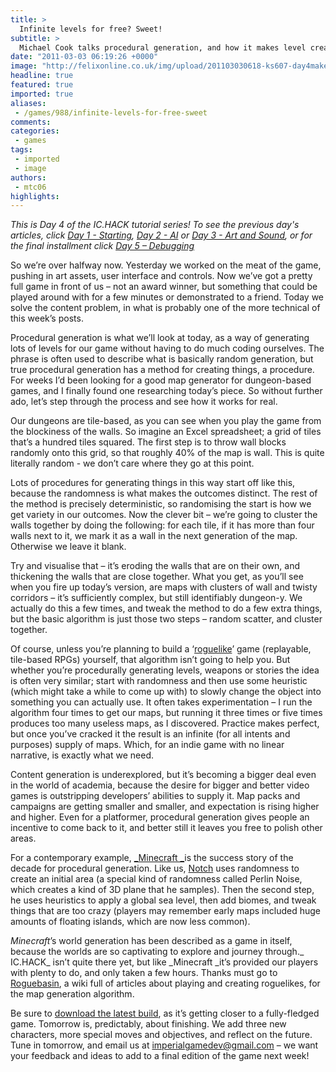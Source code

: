 ```yaml
---
title: >
  Infinite levels for free? Sweet!
subtitle: >
  Michael Cook talks procedural generation, and how it makes level creation easy
date: "2011-03-03 06:19:26 +0000"
image: "http://felixonline.co.uk/img/upload/201103030618-ks607-day4make.jpg"
headline: true
featured: true
imported: true
aliases:
 - /games/988/infinite-levels-for-free-sweet
comments:
categories:
 - games
tags:
 - imported
 - image
authors:
 - mtc06
highlights:
---
```


_This is Day 4 of the IC.HACK tutorial series! To see the previous day's articles, click [Day 1 - Starting](http://www.felixonline.co.uk/?article=903), [Day 2 - AI](http://www.felixonline.co.uk/?article=934) or [Day 3 - Art and Sound](http://www.felixonline.co.uk/?article=965), or for the final installment click [Day 5 – Debugging](http://felixonline.co.uk/games/1022/game-over-for-ichack/)_

So we’re over halfway now. Yesterday we worked on the meat of the game, pushing in art assets, user interface and controls. Now we’ve got a pretty full game in front of us – not an award winner, but something that could be played around with for a few minutes or demonstrated to a friend. Today we solve the content problem, in what is probably one of the more technical of this week’s posts.

Procedural generation is what we’ll look at today, as a way of generating lots of levels for our game without having to do much coding ourselves. The phrase is often used to describe what is basically random generation, but true procedural generation has a method for creating things, a procedure. For weeks I’d been looking for a good map generator for dungeon-based games, and I finally found one researching today’s piece. So without further ado, let’s step through the process and see how it works for real.

Our dungeons are tile-based, as you can see when you play the game from the blockiness of the walls. So imagine an Excel spreadsheet; a grid of tiles that’s a hundred tiles squared. The first step is to throw wall blocks randomly onto this grid, so that roughly 40% of the map is wall. This is quite literally random - we don’t care where they go at this point.

Lots of procedures for generating things in this way start off like this, because the randomness is what makes the outcomes distinct. The rest of the method is precisely deterministic, so randomising the start is how we get variety in our outcomes. Now the clever bit – we’re going to cluster the walls together by doing the following: for each tile, if it has more than four walls next to it, we mark it as a wall in the next generation of the map. Otherwise we leave it blank.

Try and visualise that – it’s eroding the walls that are on their own, and thickening the walls that are close together. What you get, as you’ll see when you fire up today’s version, are maps with clusters of wall and twisty corridors – it’s sufficiently complex, but still identifiably dungeon-y. We actually do this a few times, and tweak the method to do a few extra things, but the basic algorithm is just those two steps – random scatter, and cluster together.

Of course, unless you’re planning to build a ‘[roguelike](http://en.wikipedia.org/wiki/Roguelike)’ game (replayable, tile-based RPGs) yourself, that algorithm isn’t going to help you. But whether you’re procedurally generating levels, weapons or stories the idea is often very similar; start with randomness and then use some heuristic (which might take a while to come up with) to slowly change the object into something you can actually use. It often takes experimentation – I run the algorithm four times to get our maps, but running it three times or five times produces too many useless maps, as I discovered. Practice makes perfect, but once you’ve cracked it the result is an infinite (for all intents and purposes) supply of maps. Which, for an indie game with no linear narrative, is exactly what we need.

Content generation is underexplored, but it’s becoming a bigger deal even in the world of academia, because the desire for bigger and better video games is outstripping developers’ abilities to supply it. Map packs and campaigns are getting smaller and smaller, and expectation is rising higher and higher. Even for a platformer, procedural generation gives people an incentive to come back to it, and better still it leaves you free to polish other areas.

For a contemporary example, [_Minecraft _](http://minecraft.net)is the success story of the decade for procedural generation. Like us, [Notch](http://notch.tumblr.com/) uses randomness to create an initial area (a special kind of randomness called Perlin Noise, which creates a kind of 3D plane that he samples). Then the second step, he uses heuristics to apply a global sea level, then add biomes, and tweak things that are too crazy (players may remember early maps included huge amounts of floating islands, which are now less common).

_Minecraft_’s world generation has been described as a game in itself, because the worlds are so captivating to explore and journey through._ IC.HACK_ isn’t quite there yet, but like _Minecraft _it’s provided our players with plenty to do, and only taken a few hours. Thanks must go to [Roguebasin](http://roguebasin.roguelikedevelopment.org/), a wiki full of articles about playing and creating roguelikes, for the map generation algorithm.

Be sure to [download the latest build](https://sites.google.com/site/felixgamesdaily/), as it’s getting closer to a fully-fledged game. Tomorrow is, predictably, about finishing. We add three new characters, more special moves and objectives, and reflect on the future. Tune in tomorrow, and email us at [imperialgamedev@gmail.com](mailto:imperialgamedev@gmail.com) – we want your feedback and ideas to add to a final edition of the game next week!

